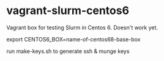 vagrant-slurm-centos6
=====================

Vagrant box for testing Slurm in Centos 6. Doesn't work yet.

export CENTOS6_BOX=name-of-centos68-base-box

run make-keys.sh to generate ssh & munge keys
